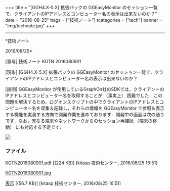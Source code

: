 ﻿+++
title = "[GGH4.X-5.X] 拡張パックの GGEasyMonitor のセッション一覧で，クライアントのIPアドレスとコンピューター名の表示は出来ないのか？"
date = "2016-08-25"
ttags = ["技術ノート"]
tcategories = ["tech"]
banner = "img/technote.jpg"
+++

-----------------------------------------------------------------------------------------------------------------------------

*技術ノート

2016/08/25*


[番号]
技術ノート KGTN 2016080901

[現象]
[GGH4.X-5.X] 拡張パックの GGEasyMonitor
のセッション一覧で，クライアントのIPアドレスとコンピューター名の表示は出来ないのか？

[説明]
GGEasyMonitor
が使用しているGraphOn社のSDKでは，クライアントのIPアドレスとコンピューター名を取得することが
（事実上）
困難でした．この問題を解決するため，ログオンスクリプトの中でクライアントのIPアドレスとコンピューター名を収集＆記録し，それらの情報を
GGEasyMonitor
で参照＆表示する機能を実装する方向で開発作業を進めております．開発中の画面は次の通りです．なお，異なる端末やネットワークからのセッション再接続
（端末の移動） にも対応する予定です．

![](http://techreport.kitasp.net/attachments/download/2934/KGTN2016080901.jpg)


### ファイル

 
 


[KGTN2016080901.pdf](http://techreport.kitasp.net/attachments/download/2933/KGTN2016080901.pdf)
 [(224 KB)] [kitasp 技術センター, 2016/08/25
16:51]

[KGTN2016080901.jpg](http://techreport.kitasp.net/attachments/download/2934/KGTN2016080901.jpg)

[表示](http://techreport.kitasp.net/attachments/2934/KGTN2016080901.jpg "表示")
 [(56.7 KB)] [kitasp 技術センター, 2016/08/25
16:51]


 


 


